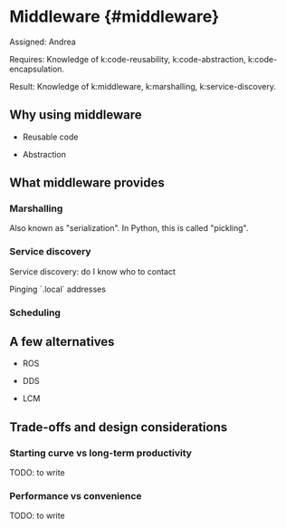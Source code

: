 # Middleware {#middleware}

Assigned: Andrea

<div class='requirements' markdown='1'>

Requires: Knowledge of k:code-reusability, k:code-abstraction, k:code-encapsulation.

Result: Knowledge of k:middleware, k:marshalling, k:service-discovery.

</div>


## Why using middleware

* Reusable code

* Abstraction

## What middleware provides

### Marshalling

Also known as "serialization". In Python, this is called "pickling".

### Service discovery

Service discovery: do I know who to contact

<example>
Pinging `.local` addresses

</example>

### Scheduling



## A few alternatives

- ROS

- DDS

- LCM


## Trade-offs and design considerations

### Starting curve vs long-term productivity

TODO: to write

### Performance vs convenience

TODO: to write
